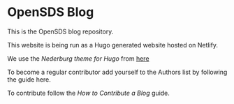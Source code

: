 # OpenSDS Blog

This is the OpenSDS blog repository.  

This website is being run as a Hugo generated website hosted on Netlify.  

We use the _Nederburg theme for Hugo_ from [here](https://github.com/appernetic/hugo-nederburg-theme)  

To become a regular contributor add yourself to the Authors list by following the guide here.  

To contribute follow the _How to Contribute a Blog_ guide.  

